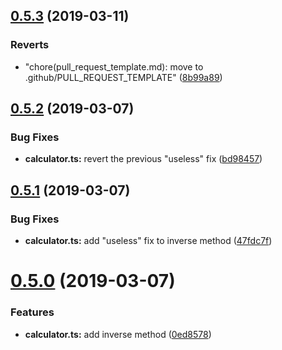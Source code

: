 ## [0.5.3](https://github.com/gfmio/travis-shields-docs/compare/v0.5.2...v0.5.3) (2019-03-11)


### Reverts

* "chore(pull_request_template.md): move to .github/PULL_REQUEST_TEMPLATE" ([8b99a89](https://github.com/gfmio/travis-shields-docs/commit/8b99a89))

## [0.5.2](https://github.com/gfmio/travis-shields-docs/compare/v0.5.1...v0.5.2) (2019-03-07)


### Bug Fixes

* **calculator.ts:** revert the previous "useless" fix ([bd98457](https://github.com/gfmio/travis-shields-docs/commit/bd98457))

## [0.5.1](https://github.com/gfmio/travis-shields-docs/compare/v0.5.0...v0.5.1) (2019-03-07)


### Bug Fixes

* **calculator.ts:** add "useless" fix to inverse method ([47fdc7f](https://github.com/gfmio/travis-shields-docs/commit/47fdc7f))

# [0.5.0](https://github.com/gfmio/travis-shields-docs/compare/v0.4.0...v0.5.0) (2019-03-07)


### Features

* **calculator.ts:** add inverse method ([0ed8578](https://github.com/gfmio/travis-shields-docs/commit/0ed8578))
